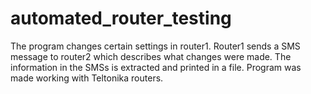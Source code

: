 # automated_router_testing
The program changes certain settings in router1. Router1 sends a SMS message to router2 which describes what changes were made. The information in the SMSs is extracted and printed in a file. Program was made working with Teltonika routers.
